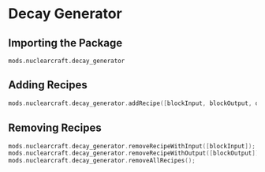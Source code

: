 # Decay Generator

## Importing the Package
`mods.nuclearcraft.decay_generator`

## Adding Recipes
```kotlin
mods.nuclearcraft.decay_generator.addRecipe([blockInput, blockOutput, double lifetimeTicks, double energyPerSecond, @Optional double processRadiation]);
```

## Removing Recipes
```kotlin
mods.nuclearcraft.decay_generator.removeRecipeWithInput([blockInput]);
mods.nuclearcraft.decay_generator.removeRecipeWithOutput([blockOutput]);
mods.nuclearcraft.decay_generator.removeAllRecipes();
```